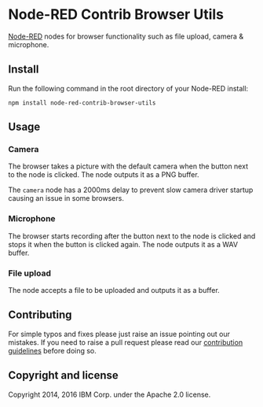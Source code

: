 # Node-RED Contrib Browser Utils

[Node-RED](http://nodered.org) nodes for browser functionality such as file upload, camera & microphone.

## Install


Run the following command in the root directory of your Node-RED install:

    npm install node-red-contrib-browser-utils

## Usage

### Camera

The browser takes a picture with the default camera when the button next to the node is clicked. The node outputs it as a PNG buffer.

The `camera` node has a 2000ms delay to prevent slow camera driver startup causing an issue in some browsers.


###  Microphone

The browser starts recording after the button next to the node is clicked and stops it when the button is clicked again. The node outputs it as a WAV buffer.


### File upload

The node accepts a file to be uploaded and outputs it as a buffer.


## Contributing

For simple typos and fixes please just raise an issue pointing out our mistakes. If you need to raise a pull request please read our [contribution guidelines](https://github.com/node-red-contrib-utils/node-red-contrib-browser-utils/blob/master/CONTRIBUTING.md) before doing so.

## Copyright and license

Copyright 2014, 2016 IBM Corp. under the Apache 2.0 license.
